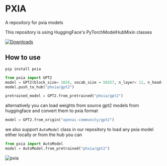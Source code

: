 # PXIA
A repository for pxia models 

This repository is using HuggingFace's PyTorchModelHubMixin classes

[![Downloads](https://static.pepy.tech/badge/pxia)](https://pepy.tech/project/pxia)

## How to use

```
pip install pxia
```

```python
from pxia import GPT2
model = GPT2(block_size= 1024, vocab_size = 50257, n_layer= 11, n_head= 12, n_embed = 768) # or use default parameters
model.push_to_hub("phxia/gpt2")

pretrained_model = GPT2.from_pretrained("phxia/gpt2")
```

alternatively you can load weights from source gpt2 models from huggingface and convert them to pxia format

```python
model = GPT2.from_origin("openai-community/gpt2")
```

we also support `AutoModel` class in our repository
to load any pxia model either locally or from the hub you can 
```python
from pxia import AutoModel
model = AutoModel.from_pretrained("phxia/gpt2")
```

![pxia](https://github.com/not-lain/pxia/blob/main/logo.png?raw=true)